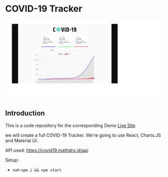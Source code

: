 # COVID-19 Tracker



<img src='./CovidTracker.jpg' alt='COVID-19 Tracker' >

## Introduction

This is a code repository for the corresponding Demo  [Live Site](https://6047e7f06e0edd008ce642d3--stoic-hermann-1713d9.netlify.app/)

 we will create a full COVID-19 Tracker. We're going to use React,
Charts.JS and Material UI.



API used: https://covid19.mathdro.id/api

Setup:

- run `npm i && npm start`

